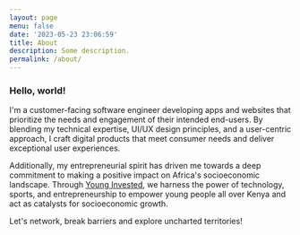 ```yaml
---
layout: page
menu: false
date: '2023-05-23 23:06:59'
title: About
description: Some description.
permalink: /about/
---
```

### Hello, world! 

I'm a customer-facing software engineer developing apps and websites that prioritize the needs and engagement of their intended end-users. By blending my technical expertise, UI/UX design principles, and a user-centric approach, I craft digital products that meet consumer needs and deliver exceptional user experiences. 

Additionally, my entrepreneurial spirit has driven me towards a deep commitment to making a positive impact on Africa's socioeconomic landscape. Through [Young Invested](https://www.younginvested.org), we harness the power of technology, sports, and entrepreneurship to empower young people all over Kenya and act as catalysts for socioeconomic growth.

Let's network, break barriers and explore uncharted territories!
